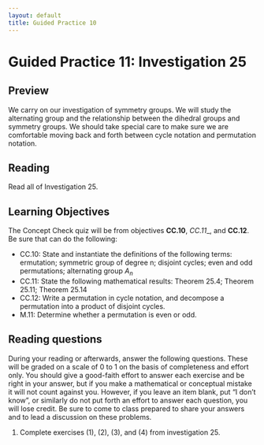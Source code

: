 ```yaml
---
layout: default
title: Guided Practice 10
---
```

# Guided Practice 11: Investigation 25

## Preview

We carry on our investigation of symmetry groups. We will study the alternating group and the relationship between the dihedral groups and symmetry groups. We should take special care to make sure we are comfortable moving back and forth between cycle notation and permutation notation.
 
## Reading

Read all of Investigation 25. 

## Learning Objectives 

The Concept Check quiz will be from objectives __CC.10__, _CC.11__, and __CC.12__. Be sure that can do the following:

+ CC.10: State and instantiate the definitions of the following terms: ermutation; symmetric group of degree n; disjoint cycles; even and odd permutations; alternating group $A_n$
+ CC.11: State the following mathematical results: Theorem 25.4; Theorem 25.11; Theorem 25.14
+ CC.12: Write a permutation in cycle notation, and decompose a permutation into a product of disjoint cycles. 
+ M.11: Determine whether a permutation is even or odd. 

## Reading questions

During your reading or afterwards, answer the following questions. These will be graded on a scale of 0 to 1 on the basis of completeness and effort only. You should give a good-faith effort to answer each exercise and be right in your answer, but if you make a mathematical or conceptual mistake it will not count against you. However, if you leave an item blank, put “I don’t know”, or similarly do not put forth an effort to answer each question, you will lose credit. Be sure to come to class prepared to share your answers and to lead a discussion on these problems.

1. Complete exercises (1), (2), (3), and (4) from investigation 25.
